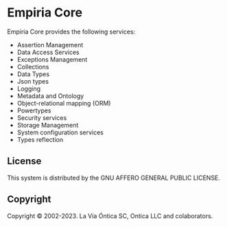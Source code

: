 ﻿# Empiria Core

Empiria Core provides the following services:

-  Assertion Management
-  Data Access Services
-  Exceptions Management
-  Collections
-  Data Types
-  Json types
-  Logging
-  Metadata and Ontology
-  Object-relational mapping (ORM)
-  Powertypes
-  Security services
-  Storage Management
-  System configuration services
-  Types reflection

## License

This system is distributed by the GNU AFFERO GENERAL PUBLIC LICENSE.

## Copyright

Copyright © 2002-2023. La Vía Óntica SC, Ontica LLC and colaborators.
